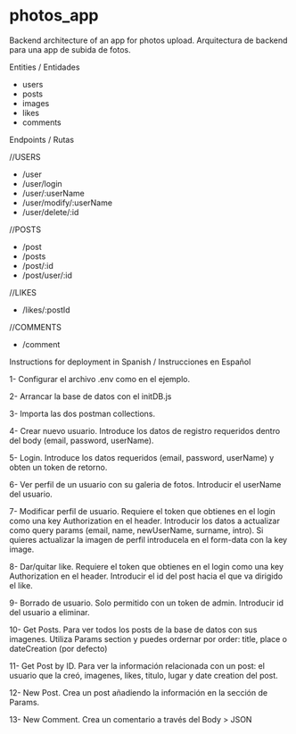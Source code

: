 # photos_app

Backend architecture of an app for photos upload.
Arquitectura de backend para una app de subida de fotos.

Entities / Entidades

- users
- posts
- images
- likes
- comments

Endpoints / Rutas

//USERS
- /user
- /user/login
- /user/:userName
- /user/modify/:userName
- /user/delete/:id

//POSTS
- /post
- /posts
- /post/:id
- /post/user/:id

//LIKES
- /likes/:postId

//COMMENTS
- /comment

Instructions for deployment in Spanish / Instrucciones en Español

1- Configurar el archivo .env como en el ejemplo.

2- Arrancar la base de datos con el initDB.js

3- Importa las dos postman collections.

4- Crear nuevo usuario.
Introduce los datos de registro requeridos dentro del body (email, password, userName).

5- Login.
Introduce los datos requeridos (email, password, userName) y obten un token de retorno.

6- Ver perfil de un usuario con su galeria de fotos.
Introducir el userName del usuario.

7- Modificar perfil de usuario.
Requiere el token que obtienes en el login como una key Authorization en el header.
Introducir los datos a actualizar como query params (email, name, newUserName, surname, intro).
Si quieres actualizar la imagen de perfil introducela en el form-data con la key image.

8- Dar/quitar like.
Requiere el token que obtienes en el login como una key Authorization en el header.
Introducir el id del post hacia el que va dirigido el like.

9- Borrado de usuario.
Solo permitido con un token de admin.
Introducir id del usuario a eliminar.

10- Get Posts.
Para ver todos los posts de la base de datos con sus imagenes.
Utiliza Params section y puedes ordernar por order: title, place o dateCreation (por defecto)

11- Get Post by ID.
Para ver la información relacionada con un post: el usuario que la creó, imagenes, likes, titulo, lugar y date creation del post.

12- New Post.
Crea un post añadiendo la información en la sección de Params.

13- New Comment.
Crea un comentario a través del Body > JSON
